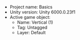 <!-- UNITY CODE ASSIST INSTRUCTIONS START -->
- Project name: Basics
- Unity version: Unity 6000.0.23f1
- Active game object:
  - Name: Vertical (1)
  - Tag: Untagged
  - Layer: Default
<!-- UNITY CODE ASSIST INSTRUCTIONS END -->